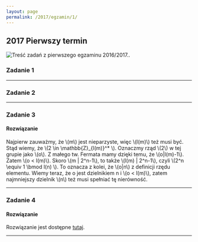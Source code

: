```yaml
---
layout: page
permalink: /2017/egzamin/1/
---
```


## 2017 Pierwszy termin

![Treść zadań z pierwszego egzaminu 2016/2017.](http://i.imgur.com/mO78ky7l.png).

### Zadanie 1

---

### Zadanie 2

---

### Zadanie 3

<div data-collapse>
  <h4 class="collapsible">Rozwiązanie</h4>
  <div class="solution">
    <p>
		Najpierw zauważmy, że \(m\) jest nieparzyste, więc \(l(m)\) też musi być.
		Stąd wiemy, że \(2 \in \mathbb{Z}_{l(m)}^* \).
		Oznaczmy rząd \(2\) w tej grupie jako \(o\).
		Z małego tw. Fermata mamy dzięki temu, że \(o|l(m)-1\).
		Zatem \(o < l(m)\).
		Skoro \(m | 2^n-1\), to także \(l(m) | 2^n-1\), czyli \(2^n \equiv 1 \bmod l(n) \).
		To oznacza z kolei, że \(o|n\) z definicji rzędu elementu.
		Wiemy teraz, że o jest dzielnikiem n i \(o < l(m)\), zatem najmniejszy dzielnik \(n\) też musi spełniać tę nierówność.
    </p>
  </div>
</div>

---

### Zadanie 4

<div data-collapse>
  <h4 class="collapsible">Rozwiązanie</h4>
  <div class="solution">
    <p>
      Rozwiązanie jest dostępne <a href="https://math.stackexchange.com/questions/2113657/burnsides-lemma-applied-to-grids-with-interchanging-rows-and-columns">tutaj</a>.
    </p>
  </div>
</div>

---
